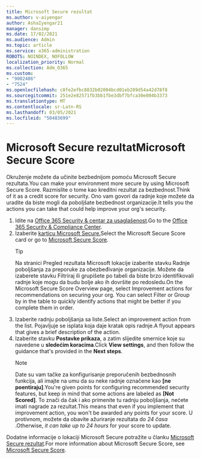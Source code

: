 ```yaml
---
title: Microsoft Secure rezultat
ms.author: v-aiyengar
author: AshaIyengar21
manager: dansimp
ms.date: 17/02/2021
ms.audience: Admin
ms.topic: article
ms.service: o365-administration
ROBOTS: NOINDEX, NOFOLLOW
localization_priority: Normal
ms.collection: Adm_O365
ms.custom:
- "9002486"
- "7524"
ms.openlocfilehash: c8fe2efbc8832b02004bcd01eb289d54a42d78f8
ms.sourcegitcommit: 251e2e82571fb3bb1fbe3dbf7bfca30e004b3373
ms.translationtype: MT
ms.contentlocale: sr-Latn-RS
ms.lasthandoff: 03/05/2021
ms.locfileid: "50483699"
---
```

# <a name="microsoft-secure-score"></a><span data-ttu-id="7040d-102">Microsoft Secure rezultat</span><span class="sxs-lookup"><span data-stu-id="7040d-102">Microsoft Secure Score</span></span>

<span data-ttu-id="7040d-103">Okruženje možete da učinite bezbednijom pomoću Microsoft Secure rezultata.</span><span class="sxs-lookup"><span data-stu-id="7040d-103">You can make your environment more secure by using Microsoft Secure Score.</span></span> <span data-ttu-id="7040d-104">Razmislite o tome kao kreditni rezultat za bezbednost.</span><span class="sxs-lookup"><span data-stu-id="7040d-104">Think of it as a credit score for security.</span></span> <span data-ttu-id="7040d-105">Ono vam govori da radnje koje možete da uradite da biste mogli da poboljšate bezbednost organizacije.</span><span class="sxs-lookup"><span data-stu-id="7040d-105">It tells you the actions you can take that could help improve your org's security.</span></span>

1. <span data-ttu-id="7040d-106">Idite na [Office 365 Security & centar za usaglašenost](https://go.microsoft.com/fwlink/p/?linkid=2077143).</span><span class="sxs-lookup"><span data-stu-id="7040d-106">Go to the [Office 365 Security & Compliance Center](https://go.microsoft.com/fwlink/p/?linkid=2077143).</span></span>
1. <span data-ttu-id="7040d-107">Izaberite [karticu Microsoft Secure.](https://go.microsoft.com/fwlink/?linkid=2099589)</span><span class="sxs-lookup"><span data-stu-id="7040d-107">Select the Microsoft Secure Score card or go to [Microsoft Secure Score](https://go.microsoft.com/fwlink/?linkid=2099589).</span></span>
    > [!TIP]
    >  <span data-ttu-id="7040d-108">Na stranici Pregled rezultata Microsoft lokacije izaberite stavku Radnje poboljšanja za preporuke za obezbeđivanje organizacije. Možete da izaberete stavku Filtriraj ili grupišete po tabeli da biste brzo identifikovali radnje koje mogu da budu bolje ako ih dovršite po redosledu.</span><span class="sxs-lookup"><span data-stu-id="7040d-108">On the Microsoft Secure Score Overview page, select Improvement actions for recommendations on securing your org. You can select Filter or Group by in the table to quickly identify actions that might be better if you complete them in order.</span></span>
1. <span data-ttu-id="7040d-109">Izaberite radnju poboljšanja sa liste.</span><span class="sxs-lookup"><span data-stu-id="7040d-109">Select an improvement action from the list.</span></span> <span data-ttu-id="7040d-110">Pojavljuje se isplata koja daje kratak opis radnje.</span><span class="sxs-lookup"><span data-stu-id="7040d-110">A flyout appears that gives a brief description of the action.</span></span>
1. <span data-ttu-id="7040d-111">Izaberite stavku **Postavke prikaza**, a zatim slijedite smernice koje su navedene u **sledećim koracima**.</span><span class="sxs-lookup"><span data-stu-id="7040d-111">Click **View settings**, and then follow the guidance that's provided in the **Next steps**.</span></span>
    > [!NOTE]
    > <span data-ttu-id="7040d-112">Date su vam tačke za konfigurisanje preporučenih bezbednosnih funkcija, ali imajte na umu da su neke radnje označene kao **[ne poentiraju]**.</span><span class="sxs-lookup"><span data-stu-id="7040d-112">You're given points for configuring recommended security features, but keep in mind that some actions are labeled as **[Not Scored]**.</span></span> <span data-ttu-id="7040d-113">To znači da čak i ako primenite tu radnju poboljšanja, nećete imati nagrade za rezultat.</span><span class="sxs-lookup"><span data-stu-id="7040d-113">This means that even if you implement that improvement action, you won't be awarded any points for your score.</span></span> <span data-ttu-id="7040d-114">U protivnom, možete da obavite ažuriranje rezultata do *24 časa* .</span><span class="sxs-lookup"><span data-stu-id="7040d-114">Otherwise, *it can take up to 24 hours* for your score to update.</span></span>

<span data-ttu-id="7040d-115">Dodatne informacije o lokaciji Microsoft Secure potražite u članku [Microsoft Secure rezultat](https://go.microsoft.com/fwlink/?linkid=2103077).</span><span class="sxs-lookup"><span data-stu-id="7040d-115">For more information about Microsoft Secure Score, see [Microsoft Secure Score](https://go.microsoft.com/fwlink/?linkid=2103077).</span></span>